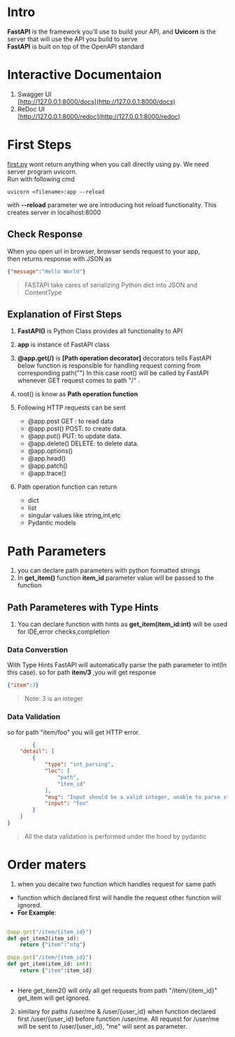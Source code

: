 # Intro
**FastAPI** is the framework you’ll use to build your API, and **Uvicorn** is the server that will use the API you build to serve \
**FastAPI** is built on top of the OpenAPI standard
# Interactive Documentaion

1. Swagger UI \
    [http://127.0.0.1:8000/docs](http://127.0.0.1:8000/docs)
2. ReDoc UI \
    [http://127.0.0.1:8000/redoc](http://127.0.0.1:8000/redoc)

# First Steps
[first.py](../first.py) wont return anything when you call directly using py.  We need server program uvicorn. \
Run with following cmd

```console
uvicorn <filename>:app --reload
```

with **--reload** parameter we are introducing hot reload functionality.
This creates server in localhost:8000

## Check Response
When you open url in browser, browser sends request to your app,\
then returns response with JSON as
```JSON 
{"message":"Hello World"}
```

> FASTAPI take cares of serializing Python dict into JSON and ContentType

## Explanation of First Steps

1. **FastAPI()** is Python Class provides all functionality to API
2. **app** is instance of FastAPI class
3. **@app.get(/)** is **[Path operation decorator]** decorators tells FastAPI  below function is responsible for handling request coming from corresponding path("\")
   In this case root() will be called by FastAPI whenever  GET request comes to path "/" .
5.  root() is know as **Path operation function**
6. Following HTTP requests can be sent
    * @app.post GET : to read data
    * @app.post() POST: to create data.
    * @app.put() PUT: to update data.
    * @app.delete() DELETE: to delete data.
    * @app.options()
    * @app.head()
    * @app.patch()
    * @app.trace()
      
7. Path operation function can return 
    * dict
    * list
    * singular values like string,int,etc
    * Pydantic models


# Path Parameters

1. you can declare path parameters with python formatted strings
2. In **get_item()** function **item_id** parameter value will be passed to the function

## Path Parameteres with Type Hints
1. You can declare function with hints as **get_item(item_id:int)** will be used for IDE,error checks,completion
### Data Converstion
With Type Hints FastAPI will automatically parse the path parameter to int(In this case).
so for path **item/3** ,you will get response
```JSON
{"item":3}
``` 
> Note: 3 is an integer
### Data Validation

so for path "item/foo" you will get HTTP error.
```JSON
        {
    "detail": [
        {
            "type": "int_parsing",
            "loc": [
                "path",
                "item_id"
            ],
            "msg": "Input should be a valid integer, unable to parse string as an integer",
            "input": "foo"
        }
    ]
}
```
> All the data validation is performed under the hood by pydantic


# Order maters
1. when you decalre two function which handles request for same path 
* function which declared first will handle the request other function will ignored.
* **For Example**:
```python
                                
@app.get("/item/{item_id}")
def get_item2(item_id):
    return {"item":"ntg"}

@app.get("/item/{item_id}")
def get_item(item_id: int):
    return {"item":item_id}
                              
```
* Here get_item2() will only all get requests from path "/item/{item_id}" get_item will get ignored.

2. similary for paths /user/me & /user/{user_id}
    when function declared first /user/{user_id} before function /user/me. All request for /user/me will be sent to /user/{user_id}, "me" will sent as parameter.









